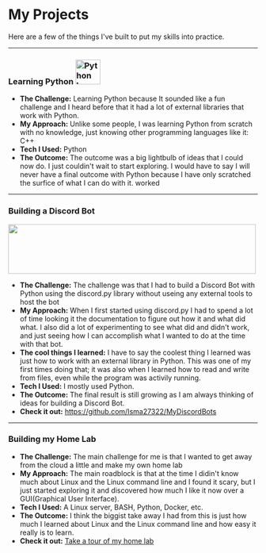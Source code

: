 # My Projects

Here are a few of the things I've built to put my skills into practice.

---
### Learning Python <img src="../_static/python-logo.png" alt="Python logo" style="width:50px; background-color: transparent;"/>

* **The Challenge:** Learning Python because It sounded like a fun challenge and I heard before that it had a lot of external libraries that work with Python.
* **My Approach:** Unlike some people, I was learning Python from scratch with no knowledge, just knowing other programming languages like it: C++
* **Tech I Used:** Python
* **The Outcome:** The outcome was a big lightbulb of ideas that I could now do. I just couldin't wait to start exploring. I would have to say I will never have a final outcome with Python because I have only scratched the surfice of what I can do with it. worked

---
### Building a Discord Bot
<img src="../_static/Discord-bot.png" width="500" height="100"/> 

* **The Challenge:** The challenge was that I had to build a Discord Bot with Python using the discord\.py library without useing any external tools to host the bot
* **My Approach:** When I first started using discord\.py I had to spend a lot of time looking it the documentation to figure out how it  and what did what. I also did a lot of experimenting to see what did and didn't work, and just seeing how I can accomplish what I wanted to do at the time with that bot.
* **The cool things I learned:** I have to say the coolest thing I learned was just how to work with an external library in Python. This was one of my first times doing that; it was also when I learned how to read and write from files, even while the program was activily running.
* **Tech I Used:** I mostly used Python.
* **The Outcome:** The final result is still growing as I am always thinking of ideas for building a Discord Bot.
* **Check it out:** https://github.com/Isma27322/MyDiscordBots

---
### Building my Home Lab
* **The Challenge:** The main challenge for me is that I wanted to get away from the cloud a little and make my own home lab
* **My Approach:** The main roadblock is that at the time I didin't know much about Linux and the Linux command line and I found it scary, but I just started exploring it and discovered how much I like it now over a GUI(Graphical User Interface).
* **Tech I Used:** A Linux server, BASH, Python, Docker, etc.
* **The Outcome:** I think the biggist take away I had from this is just how much I learned about Linux and the Linux command line and how easy it really is to learn.
* **Check it out:** [Take a tour of my home lab](../home-lab/index.md)

